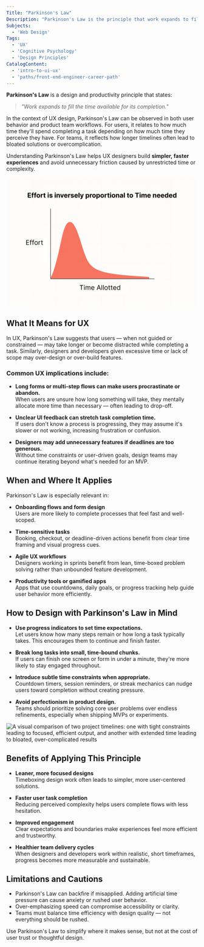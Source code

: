 ```yaml
---
Title: "Parkinson's Law"
Description: "Parkinson's Law is the principle that work expands to fill the time available, and in UX design, it highlights how deadlines and time constraints shape user and team behavior."
Subjects:
  - 'Web Design'
Tags:
  - 'UX'
  - 'Cognitive Psychology'
  - 'Design Principles'
CatalogContent:
  - 'intro-to-ui-ux'
  - 'paths/front-end-engineer-career-path'
---
```


**Parkinson's Law** is a design and productivity principle that states:

> _"Work expands to fill the time available for its completion."_

In the context of UX design, Parkinson's Law can be observed in both user behavior and product team workflows. For users, it relates to how much time they'll spend completing a task depending on how much time they perceive they have. For teams, it reflects how longer timelines often lead to bloated solutions or overcomplication.

Understanding Parkinson's Law helps UX designers build **simpler, faster experiences** and avoid unnecessary friction caused by unrestricted time or complexity.

![A graph illustrating that effort is inversely proportional to time allotted: less time requires more effort, while more time allows for less effort](https://raw.githubusercontent.com/Codecademy/docs/main/media/parkinsons-law-graph-img.png)

## What It Means for UX

In UX, Parkinson's Law suggests that users — when not guided or constrained — may take longer or become distracted while completing a task. Similarly, designers and developers given excessive time or lack of scope may over-design or over-build features.

### Common UX implications include:

- **Long forms or multi-step flows can make users procrastinate or abandon.**  
  When users are unsure how long something will take, they mentally allocate more time than necessary — often leading to drop-off.

- **Unclear UI feedback can stretch task completion time.**  
  If users don't know a process is progressing, they may assume it's slower or not working, increasing frustration or confusion.

- **Designers may add unnecessary features if deadlines are too generous.**  
  Without time constraints or user-driven goals, design teams may continue iterating beyond what's needed for an MVP.

## When and Where It Applies

Parkinson's Law is especially relevant in:

- **Onboarding flows and form design**  
  Users are more likely to complete processes that feel fast and well-scoped.

- **Time-sensitive tasks**  
  Booking, checkout, or deadline-driven actions benefit from clear time framing and visual progress cues.

- **Agile UX workflows**  
  Designers working in sprints benefit from lean, time-boxed problem solving rather than unbounded feature development.

- **Productivity tools or gamified apps**  
  Apps that use countdowns, daily goals, or progress tracking help guide user behavior more efficiently.

## How to Design with Parkinson's Law in Mind

- **Use progress indicators to set time expectations.**  
  Let users know how many steps remain or how long a task typically takes. This encourages them to continue and finish faster.

- **Break long tasks into small, time-bound chunks.**  
  If users can finish one screen or form in under a minute, they're more likely to stay engaged throughout.

- **Introduce subtle time constraints when appropriate.**  
  Countdown timers, session reminders, or streak mechanics can nudge users toward completion without creating pressure.

- **Avoid perfectionism in product design.**  
  Teams should prioritize solving core user problems over endless refinements, especially when shipping MVPs or experiments.

![A visual comparison of two project timelines: one with tight constraints leading to focused, efficient output, and another with extended time leading to bloated, over-complicated results](https://raw.githubusercontent.com/Codecademy/docs/main/media/parkinsons-law-comparison-img.png)

## Benefits of Applying This Principle

- **Leaner, more focused designs**  
  Timeboxing design work often leads to simpler, more user-centered solutions.

- **Faster user task completion**  
  Reducing perceived complexity helps users complete flows with less hesitation.

- **Improved engagement**  
  Clear expectations and boundaries make experiences feel more efficient and trustworthy.

- **Healthier team delivery cycles**  
  When designers and developers work within realistic, short timeframes, progress becomes more measurable and sustainable.

## Limitations and Cautions

- Parkinson's Law can backfire if misapplied. Adding artificial time pressure can cause anxiety or rushed user behavior.
- Over-emphasizing speed can compromise accessibility or clarity.
- Teams must balance time efficiency with design quality — not everything should be rushed.

Use Parkinson's Law to simplify where it makes sense, but not at the cost of user trust or thoughtful design.
